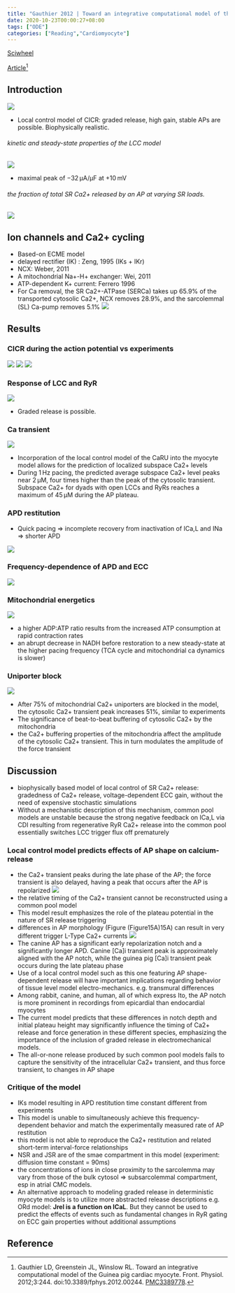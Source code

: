```yaml
---
title: "Gauthier 2012 | Toward an integrative computational model of the Guinea pig cardiac myocyte"
date: 2020-10-23T00:00:27+08:00
tags: ["ODE"]
categories: ["Reading","Cardiomyocyte"]
---
```


[Sciwheel](https://sciwheel.com/work/#/items/2896538)

[Article](https://www.ncbi.nlm.nih.gov/pmc/articles/PMC3389778/)[^Gauthier2012]

<!--more-->

## Introduction
![](https://www.frontiersin.org/files/Articles/25359/fphys-03-00244-r2/image_m/fphys-03-00244-g001.jpg)

* Local control model of CICR: graded release, high gain, stable APs are possible. Biophysically realistic.

###### kinetic and steady-state properties of the LCC model
![](https://www.frontiersin.org/files/Articles/25359/fphys-03-00244-r2/image_m/fphys-03-00244-g002.jpg)
* maximal peak of −32 μA/μF at +10 mV

###### the fraction of total SR Ca2+ released by an AP at varying SR loads.
![](https://www.frontiersin.org/files/Articles/25359/fphys-03-00244-r2/image_m/fphys-03-00244-g003.jpg)

## Ion channels and Ca2+ cycling
* Based-on ECME model
* delayed rectifier (IK) : Zeng, 1995 (IKs + IKr)
* NCX: Weber, 2011
* A mitochondrial Na+-H+ exchanger: Wei, 2011
* ATP-dependent K+ current: Ferrero 1996
* For Ca removal, the SR Ca2+-ATPase (SERCa) takes up 65.9% of the transported cytosolic Ca2+, NCX removes 28.9%, and the sarcolemmal (SL) Ca-pump removes 5.1%
![](https://www.frontiersin.org/files/Articles/25359/fphys-03-00244-r2/image_m/fphys-03-00244-g004.jpg)

## Results
### CICR during the action potential vs experiments
![](https://www.frontiersin.org/files/Articles/25359/fphys-03-00244-r2/image_m/fphys-03-00244-g005.jpg)
![](https://www.frontiersin.org/files/Articles/25359/fphys-03-00244-r2/image_m/fphys-03-00244-g006.jpg)
![](https://www.frontiersin.org/files/Articles/25359/fphys-03-00244-r2/image_m/fphys-03-00244-g007.jpg)

### Response of LCC and RyR
![](https://www.frontiersin.org/files/Articles/25359/fphys-03-00244-r2/image_m/fphys-03-00244-g008.jpg)
* Graded release is possible.

### Ca transient
![](https://www.frontiersin.org/files/Articles/25359/fphys-03-00244-r2/image_m/fphys-03-00244-g009.jpg)
* Incorporation of the local control model of the CaRU into the myocyte model allows for the prediction of localized subspace Ca2+ levels
* During 1 Hz pacing, the predicted average subspace Ca2+ level peaks near 2 μM, four times higher than the peak of the cytosolic transient. Subspace Ca2+ for dyads with open LCCs and RyRs reaches a maximum of 45 μM during the AP plateau.

### APD restitution
* Quick pacing => incomplete recovery from inactivation of ICa,L and INa => shorter APD

![](https://www.frontiersin.org/files/Articles/25359/fphys-03-00244-r2/image_m/fphys-03-00244-g010.jpg)

### Frequency-dependence of APD and ECC
![](https://www.frontiersin.org/files/Articles/25359/fphys-03-00244-r2/image_m/fphys-03-00244-g011.jpg)

### Mitochondrial energetics
![](https://www.frontiersin.org/files/Articles/25359/fphys-03-00244-r2/image_m/fphys-03-00244-g012.jpg)
* a higher ADP:ATP ratio results from the increased ATP consumption at rapid contraction rates
*  an abrupt decrease in NADH before restoration to a new steady-state at the higher pacing frequency (TCA cycle and mitochondrial ca dynamics is slower)

### Uniporter block
![](https://www.frontiersin.org/files/Articles/25359/fphys-03-00244-r2/image_m/fphys-03-00244-g013.jpg)
* After 75% of mitochondrial Ca2+ uniporters are blocked in the model, the cytosolic Ca2+ transient peak increases 51%, similar to experiments
* The significance of beat-to-beat buffering of cytosolic Ca2+ by the mitochondria
* the Ca2+ buffering properties of the mitochondria affect the amplitude of the cytosolic Ca2+ transient. This in turn modulates the amplitude of the force transient

## Discussion
*  biophysically based model of local control of SR Ca2+ release: gradedness of Ca2+ release, voltage-dependent ECC gain, without the need of expensive stochastic simulations
* Without a mechanistic description of this mechanism, common pool models are unstable because the strong negative feedback on ICa,L via CDI resulting from regenerative RyR Ca2+ release into the common pool essentially switches LCC trigger flux off prematurely

### Local control model predicts effects of AP shape on calcium-release
* the Ca2+ transient peaks during the late phase of the AP;  the force transient is also delayed, having a peak that occurs after the AP is repolarized
![](https://www.frontiersin.org/files/Articles/25359/fphys-03-00244-r2/image_m/fphys-03-00244-g014.jpg)
* the relative timing of the Ca2+ transient cannot be reconstructed using a common pool model
* This model result emphasizes the role of the plateau potential in the nature of SR release triggering
* differences in AP morphology (Figure ​(Figure15A)15A) can result in very different trigger L-Type Ca2+ currents
![](https://www.frontiersin.org/files/Articles/25359/fphys-03-00244-r2/image_m/fphys-03-00244-g015.jpg)
* The canine AP has a significant early repolarization notch and a significantly longer APD. Canine [Ca]i transient peak is approximately aligned with the AP notch, while the guinea pig [Ca]i transient peak occurs during the late plateau phase
* Use of a local control model such as this one featuring AP shape-dependent release will have important implications regarding behavior of tissue level model electro-mechanics. e.g. transmural differences
* Among rabbit, canine, and human, all of which express Ito, the AP notch is more prominent in recordings from epicardial than endocardial myocytes
* The current model predicts that these differences in notch depth and initial plateau height may significantly influence the timing of Ca2+ release and force generation in these different species, emphasizing the importance of the inclusion of graded release in electromechanical models.
* The all-or-none release produced by such common pool models fails to capture the sensitivity of the intracellular Ca2+ transient, and thus force transient, to changes in AP shape

### Critique of the model
* IKs model resulting in APD restitution time constant different from experiments
* This model is unable to simultaneously achieve this frequency-dependent behavior and match the experimentally measured rate of AP restitution
* this model is not able to reproduce the Ca2+ restitution and related short-term interval-force relationships
* NSR and JSR are of the smae compartment in this model (experiment: diffusion time constant = 90ms)
* the concentrations of ions in close proximity to the sarcolemma may vary from those of the bulk cytosol => subsarcolemmal compartment, esp in atrial CMC models.
* An alternative approach to modeling graded release in deterministic myocyte models is to utilize more abstracted release descriptions e.g. ORd model: **Jrel is a function on ICaL**. But they cannot be used to predict the effects of events such as fundamental changes in RyR gating on ECC gain properties without additional assumptions

## Reference
[^Gauthier2012]: Gauthier LD, Greenstein JL, Winslow RL. Toward an integrative computational model of the Guinea pig cardiac myocyte. Front. Physiol. 2012;3:244. doi:10.3389/fphys.2012.00244. [PMC3389778](http://www.ncbi.nlm.nih.gov/pmc/articles/PMC3389778).

